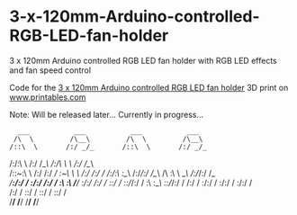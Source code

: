 # 3-x-120mm-Arduino-controlled-RGB-LED-fan-holder

3 x 120mm Arduino controlled RGB LED fan holder with RGB LED effects and fan speed control 

Code for the <a href="https://www.printables.com/de/model/285755-3-x-120mm-arduino-controlled-rgb-led-fan-holder">3 x 120mm Arduino controlled RGB LED fan holder</a> 3D print on <a href="https://www.printables.com">www.printables.com</a>

Note: Will be released later... Currently in progress...


      ___           ___           ___           ___     
     /\  \         /\__\         /\  \         /\__\    
    /::\  \       /:/ _/_       /::\  \       /:/ _/_   
   /:/\:\  \     /:/ /\__\     /:/\ \  \     /:/ /\__\  
  /::\~\:\  \   /:/ /:/ _/_   _\:\~\ \  \   /:/ /:/ _/_ 
 /:/\:\ \:\__\ /:/_/:/ /\__\ /\ \:\ \ \__\ /:/_/:/ /\__\
 \/__\:\/:/  / \:\/:/ /:/  / \:\ \:\ \/__/ \:\/:/ /:/  /
      \::/  /   \::/_/:/  /   \:\ \:\__\    \::/_/:/  / 
      /:/  /     \:\/:/  /     \:\/:/  /     \:\/:/  /  
     /:/  /       \::/  /       \::/  /       \::/  /   
     \/__/         \/__/         \/__/         \/__/    


